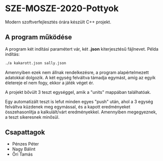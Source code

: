 # SZE-MOSZE-2020-Pottyok 
Modern szoftverfejlesztés órára készült C++ projekt.
## A program működése
A program két indítási paramétert vár, két **.json** kiterjesztésű fájlnevet. Példa indítás:
```bash
./a kakarott.json sally.json
```
Amennyiben ezek nem állnak rendelkezésre, a program alapértelmezett adatokkal dolgozik.
A két egység felváltva támadja egymást, amíg az egyik életereje el nem fogy, ekkor a játék véget ér.

A projekt bővült 3 teszt egységgel, amik a "units" mappában találhatóak.

Egy automatizált teszt is lefut minden egyes "push" után, ahol a 3 egység felváltva küzdenek meg egymással, és a kapott eredményeket összehasonlítja a kalkulált/várt eredményekkel. Amennyiben megegyeznek, a teszt sikeresnek minősül.

## Csapattagok
 - Pénzes Péter
 - Nagy Bálint
 - Őri Tamás